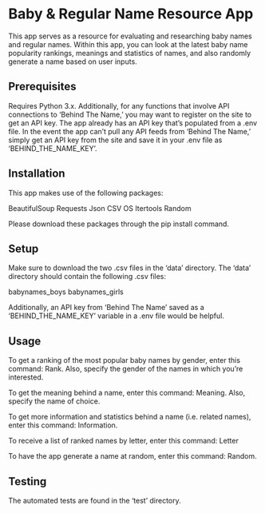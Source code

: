 # Baby & Regular Name Resource App

This app serves as a resource for evaluating and researching baby names and regular names. Within this app, you can look at the latest baby name popularity rankings, meanings and statistics of names, and also randomly generate a name based on user inputs.

## Prerequisites

Requires Python 3.x. Additionally, for any functions that involve API connections to ‘Behind The Name,’ you may want to register on the site to get an API key. The app already has an API key that’s populated from a .env file. In the event the app can’t pull any API feeds from ‘Behind The Name,’ simply get an API key from the site and save it in your .env file as ‘BEHIND_THE_NAME_KEY’.

## Installation

This app makes use of the following packages:

BeautifulSoup
Requests
Json
CSV
OS
Itertools
Random

Please download these packages through the pip install command.

## Setup

Make sure to download the two .csv files in the ‘data’ directory. The ‘data’ directory should contain the following .csv files:

babynames_boys
babynames_girls

Additionally, an API key from ‘Behind The Name’ saved as a ‘BEHIND_THE_NAME_KEY’ variable in a .env file would be helpful.

## Usage

To get a ranking of the most popular baby names by gender, enter this command: Rank. Also, specify the gender of the names in which you’re interested.

To get the meaning behind a name, enter this command: Meaning. Also, specify the name of choice.

To get more information and statistics behind a name (i.e. related names), enter this command: Information.

To receive a list of ranked names by letter, enter this command: Letter

To have the app generate a name at random, enter this command: Random.

## Testing

The automated tests are found in the ‘test’ directory.


